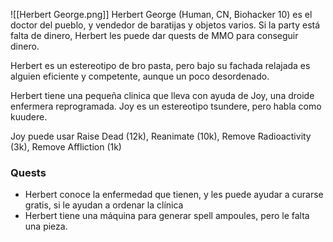 ![[Herbert George.png]]
Herbert George (Human, CN, Biohacker 10) es el doctor del pueblo, y vendedor de baratijas y objetos varios. Si la party está falta de dinero, Herbert les puede dar quests de MMO para conseguir dinero.

Herbert es un estereotipo de bro pasta, pero bajo su fachada relajada es alguien eficiente y competente, aunque un poco desordenado. 

Herbert tiene una pequeña clinica que lleva con ayuda de Joy, una droide enfermera reprogramada. Joy es un estereotipo tsundere, pero habla como kuudere.

Joy puede usar Raise Dead (12k), Reanimate (10k), Remove Radioactivity (3k), Remove Affliction (1k)

### Quests
- Herbert conoce la enfermedad que tienen, y les puede ayudar a curarse gratis, si le ayudan a ordenar la clínica
- Herbert tiene una máquina para generar spell ampoules, pero le falta una pieza. 
